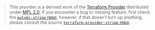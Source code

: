 > This provider is a derived work of the [Terraform Provider](https://github.com/lukasaron/terraform-provider-stripe)
> distributed under [MPL 2.0](https://www.mozilla.org/en-US/MPL/2.0/). If you encounter a bug or missing feature,
> first check the [`pulumi-stripe` repo](https://github.com/georgegebbett/pulumi-stripe/issues); however, if that doesn't turn up anything,
> please consult the source [`terraform-provider-stripe` repo](https://github.com/lukasaron/terraform-provider-stripe/issues).